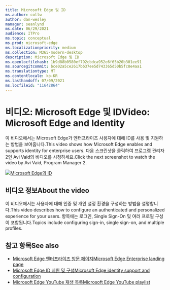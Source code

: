 ```yaml
---
title: Microsoft Edge 및 ID
ms.author: collw
author: dan-wesley
manager: seanlynd
ms.date: 06/29/2021
audience: ITPro
ms.topic: conceptual
ms.prod: microsoft-edge
ms.localizationpriority: medium
ms.collection: M365-modern-desktop
description: Microsoft Edge 및 ID
ms.openlocfilehash: 1b9d88b0580ef792cbdca952e6f65b20b301ee91
ms.sourcegitcommit: bce02a5ce2617bb37ee5d743365d50b5fc8e4aa1
ms.translationtype: MT
ms.contentlocale: ko-KR
ms.lasthandoff: 07/09/2021
ms.locfileid: "11642864"
---
```

# <a name="video-microsoft-edge-and-identity"></a><span data-ttu-id="e258e-103">비디오: Microsoft Edge 및 ID</span><span class="sxs-lookup"><span data-stu-id="e258e-103">Video: Microsoft Edge and Identity</span></span>

<span data-ttu-id="e258e-104">이 비디오에서는 Microsoft Edge가 엔터프라이즈 사용자에 대해 ID를 사용 및 지원하는 방법을 보여줍니다.</span><span class="sxs-lookup"><span data-stu-id="e258e-104">This video shows how Microsoft Edge enables and supports identity for enterprise users.</span></span> <span data-ttu-id="e258e-105">다음 스크린샷을 클릭하여 프로그램 관리자 2인 Avi Vaid의 비디오를 시청하세요.</span><span class="sxs-lookup"><span data-stu-id="e258e-105">Click the next screenshot to watch the video by Avi Vaid, Program Manager 2.</span></span>

[![Microsoft Edge의 ID](media/microsoft-edge-video-identity/0.png)](http://www.youtube.com/watch?v=8lRUKhR7ipA "Identity in Microsoft Edge")

## <a name="about-the-video"></a><span data-ttu-id="e258e-107">비디오 정보</span><span class="sxs-lookup"><span data-stu-id="e258e-107">About the video</span></span>

<span data-ttu-id="e258e-108">이 비디오에서는 사용자에 대해 인증 및 개인 설정 환경을 구성하는 방법을 설명합니다.</span><span class="sxs-lookup"><span data-stu-id="e258e-108">This video describes how to configure an authenticated and personalized experience for your users.</span></span> <span data-ttu-id="e258e-109">항목에는 로그인, Single Sign-On 및 여러 프로필 구성이 포함됩니다.</span><span class="sxs-lookup"><span data-stu-id="e258e-109">Topics include configuring sign-in, single sign-on, and multiple profiles.</span></span>

## <a name="see-also"></a><span data-ttu-id="e258e-110">참고 항목</span><span class="sxs-lookup"><span data-stu-id="e258e-110">See also</span></span>

- [<span data-ttu-id="e258e-111">Microsoft Edge 엔터프라이즈 방문 페이지</span><span class="sxs-lookup"><span data-stu-id="e258e-111">Microsoft Edge Enterprise landing page</span></span>](https://aka.ms/EdgeEnterprise)
- [<span data-ttu-id="e258e-112">Microsoft Edge ID 지원 및 구성</span><span class="sxs-lookup"><span data-stu-id="e258e-112">Microsoft Edge identity support and configuration</span></span>](microsoft-edge-security-identity.md)
- [<span data-ttu-id="e258e-113">Microsoft Edge YouTube 재생 목록</span><span class="sxs-lookup"><span data-stu-id="e258e-113">Microsoft Edge YouTube playlist</span></span>](https://www.youtube.com/playlist?list=PLXtHYVsvn_b-uXh1tMeYpT-0iD8tD3tFy)
